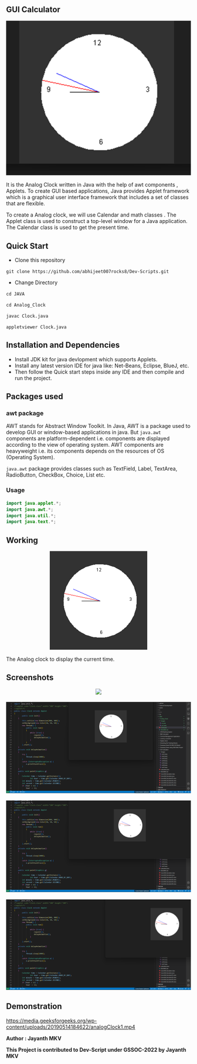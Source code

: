 ## GUI Calculator

<p align="center">
<img src="./Images/ac1.png">
</p>

It is the Analog Clock written in Java with the help of awt components , Applets. To create GUI based applications, Java provides Applet framework which is a graphical user interface framework that includes a set of classes that are flexible.

To create a Analog clock, we will use Calendar and math classes . The Applet class is used to construct a top-level window for a Java application. The Calendar class is used to get the present time.

## **Quick Start**
- Clone this repository

``` 
git clone https://github.com/abhijeet007rocks8/Dev-Scripts.git
```
- Change Directory

```
cd JAVA
```
```
cd Analog_Clock
```
```
javac Clock.java
```
```
appletviewer Clock.java
```

## **Installation and Dependencies**
- Install JDK kit for java devlopment which supports Applets.
- Install any latest version IDE for java like: Net-Beans, Eclipse, BlueJ, etc.
- Then follow the Quick start steps inside any IDE and then compile and run the project.

## Packages used

### awt package
AWT stands for Abstract Window Toolkit. In Java, AWT is a package used to develop GUI or window-based applications in java.
But `java.awt` components are platform-dependent i.e. components are displayed according to the view of operating system. AWT components are heavyweight i.e. its components depends on the resources of OS (Operating System).

`java.awt` package provides classes such as TextField, Label, TextArea, RadioButton, CheckBox, Choice, List etc.

### Usage

```java
import java.applet.*;  
import java.awt.*;  
import java.util.*;  
import java.text.*;  
```

## Working 

<p align="center">
<img src="./Images/ac.png">
</p>

The Analog clock to display the current time.


## Screenshots

<p align="center">
  
<img src="./Images/ac2.png">
  <br>
  <br>
<img src="./Images/a.png">
  <br>
  <br>
<img src="./Images/b.png">
  <br>
  <br>
<img src="./Images/c.png">
</p>


## Demonstration
https://media.geeksforgeeks.org/wp-content/uploads/20190514184622/analogClock1.mp4

**Author : Jayanth MKV**

**This Project is contributed to Dev-Script under GSSOC-2022 by Jayanth MKV**